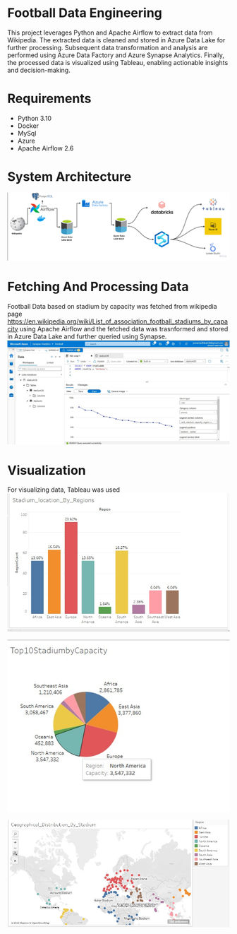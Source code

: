 
# Football Data Engineering
This project leverages Python and Apache Airflow to extract data from Wikipedia. The extracted data is cleaned and stored in Azure Data Lake for further processing. Subsequent data transformation and analysis are performed using Azure Data Factory and Azure Synapse Analytics. Finally, the processed data is visualized using Tableau, enabling actionable insights and decision-making.

# Requirements
- Python 3.10
- Docker
- MySql
- Azure
- Apache Airflow 2.6

# System Architecture

![Alt text](https://raw.githubusercontent.com/Punam918/FootballAnalysis_DataEngineering/refs/heads/master/FootballProject_Image/system_architecture.png)

# Fetching And Processing Data
Football Data based on stadium by capacity was fetched from wikipedia page https://en.wikipedia.org/wiki/List_of_association_football_stadiums_by_capacity using Apache Airflow and the fetched data was trasnformed and stored in Azure Data Lake and further queried using Synapse.
![Alt text](https://raw.githubusercontent.com/Punam918/FootballAnalysis_DataEngineering/refs/heads/master/FootballProject_Image/Synapse_Chart_Germany.jpg)




# Visualization
For visualizing data, Tableau was used
![Alt text](https://raw.githubusercontent.com/Punam918/FootballAnalysis_DataEngineering/refs/heads/master/FootballProject_Image/Stadium_Region_Tableau.jpg)

![Alt text](https://raw.githubusercontent.com/Punam918/FootballAnalysis_DataEngineering/refs/heads/master/FootballProject_Image/Top10_Stadium_By_Capacity.jpg)


![Alt text](https://raw.githubusercontent.com/Punam918/FootballAnalysis_DataEngineering/refs/heads/master/FootballProject_Image/Geographical_Distribution_By_Stadium.jpg)



